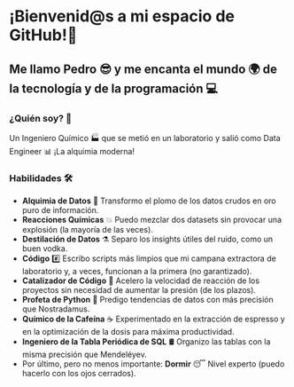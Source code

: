 # ¡Bienvenid@s a mi espacio de GitHub!🤗
## Me llamo Pedro 😎 y me encanta el mundo 🌍 de la tecnología y de la programación 💻

### ¿Quién soy? 🙋
Un Ingeniero Químico 🏭 que se metió en un laboratorio y salió como Data Engineer 📊 ¡La alquimia moderna!

### Habilidades 🛠️
- **Alquimia de Datos** 🧪 Transformo el plomo de los datos crudos en oro puro de información.
- **Reacciones Químicas** 💥 Puedo mezclar dos datasets sin provocar una explosión (la mayoría de las veces).
- **Destilación de Datos** ⚗️ Separo los insights útiles del ruido, como un buen vodka.
- **Código** #️⃣ Escribo scripts más limpios que mi campana extractora de laboratorio y, a veces, funcionan a la primera (no garantizado).
- **Catalizador de Código** 🚀 Acelero la velocidad de reacción de los proyectos sin necesidad de aumentar la presión (de los plazos).
- **Profeta de Python** 🐍 Predigo tendencias de datos con más precisión que Nostradamus.
- **Químico de la Cafeína** ☕ Experimentado en la extracción de espresso y en la optimización de la dosis para máxima productividad.
- **Ingeniero de la Tabla Periódica de SQL** 🛢️ Organizo las tablas con la misma precisión que Mendeléyev.
- Por último, pero no menos importante: **Dormir** 😴 Nivel experto (puedo hacerlo con los ojos cerrados).

<!--
**pnavgar2805/pnavgar2805** is a ✨ _special_ ✨ repository because its `README.md` (this file) appears on your GitHub profile.

Here are some ideas to get you started:

- 🔭 I’m currently working on ...
- 🌱 I’m currently learning ...
- 👯 I’m looking to collaborate on ...
- 🤔 I’m looking for help with ...
- 💬 Ask me about ...
- 📫 How to reach me: ...
- 😄 Pronouns: ...
- ⚡ Fun fact: ...
-->
